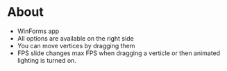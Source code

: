 # About
* WinForms app
* All options are available on the right side 
* You can move vertices by dragging them 
* FPS slide changes max FPS when dragging a verticle or then animated lighting is turned on.
